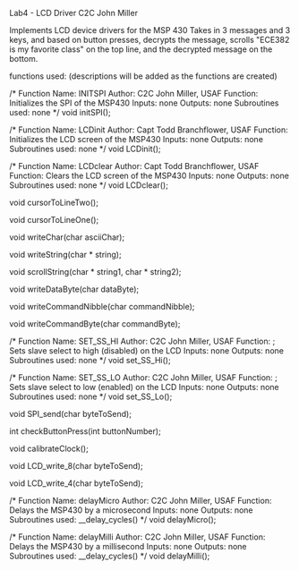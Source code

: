Lab4 - LCD Driver
C2C John Miller

Implements LCD device drivers for the MSP 430
Takes in 3 messages and 3 keys, and based on button presses,
decrypts the message, scrolls "ECE382 is my favorite class" on the top line,
and the decrypted message on the bottom.

functions used: (descriptions will be added as the functions are created)

/*
 Function Name: INITSPI
 Author: C2C John Miller, USAF
 Function: Initializes the SPI of the MSP430
 Inputs: none
 Outputs: none
 Subroutines used: none
 */
void initSPI();

/*
 Function Name: LCDinit
 Author: Capt Todd Branchflower, USAF
 Function: Initializes the LCD screen of the MSP430
 Inputs: none
 Outputs: none
 Subroutines used: none
 */
void LCDinit();

/*
 Function Name: LCDclear
 Author: Capt Todd Branchflower, USAF
 Function: Clears the LCD screen of the MSP430
 Inputs: none
 Outputs: none
 Subroutines used: none
 */
void LCDclear();

void cursorToLineTwo();

void cursorToLineOne();

void writeChar(char asciiChar);

void writeString(char * string);

void scrollString(char * string1, char * string2);

void writeDataByte(char dataByte);

void writeCommandNibble(char commandNibble);

void writeCommandByte(char commandByte);

/*
 Function Name: SET_SS_HI
 Author: C2C John Miller, USAF
 Function: ; Sets slave select to high (disabled) on the LCD
 Inputs: none
 Outputs: none
 Subroutines used: none
 */
void set_SS_Hi();

/*
 Function Name: SET_SS_LO
 Author: C2C John Miller, USAF
 Function: ; Sets slave select to low (enabled) on the LCD
 Inputs: none
 Outputs: none
 Subroutines used: none
 */
void set_SS_Lo();

void SPI_send(char byteToSend);

int checkButtonPress(int buttonNumber);

void calibrateClock();

void LCD_write_8(char byteToSend);

void LCD_write_4(char byteToSend);

/*
 Function Name: delayMicro
 Author: C2C John Miller, USAF
 Function: Delays the MSP430 by a microsecond
 Inputs: none
 Outputs: none
 Subroutines used: __delay_cycles()
 */
void delayMicro();

/*
 Function Name: delayMilli
 Author: C2C John Miller, USAF
 Function: Delays the MSP430 by a millisecond
 Inputs: none
 Outputs: none
 Subroutines used: __delay_cycles()
 */
void delayMilli();
